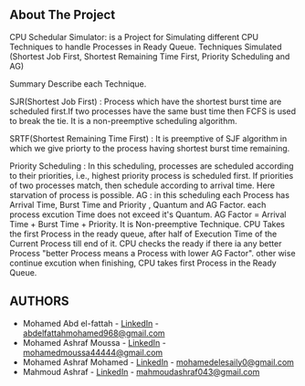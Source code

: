 <!-- ABOUT THE PROJECT -->
## About The Project

CPU Schedular Simulator: is a Project for Simulating different CPU Techniques to handle Processes in Ready Queue. Techniques Simulated (Shortest Job First, Shortest Remaining Time First, Priority Scheduling and AG)

Summary Describe each Technique.

 SJR(Shortest Job First) : Process which have the shortest burst time are scheduled first.If two processes have the same bust time then FCFS is used to break the tie. It is a non-preemptive scheduling algorithm.

 SRTF(Shortest Remaining Time First) : It is preemptive of SJF algorithm in which we give priorty to the process having shortest burst time remaining.

 Priority Scheduling : In this scheduling, processes are scheduled according to their priorities, i.e., highest priority process is scheduled first. If priorities of two processes match, then schedule according to arrival time. Here starvation of process is possible.
 AG : in this scheduling each Process has Arrival Time, Burst Time and Priority , Quantum and AG Factor. each process excution Time does not exceed it's Quantum. AG Factor = Arrival Time + Burst Time + Priority. It is Non-preemptive Technique. CPU Takes the first Process in the ready queue, after half of Execution Time of the Current Process till end of it. CPU checks the ready if there ia any better Process "better Process means a Process with lower AG Factor". other wise continue excution when finishing, CPU takes first Process in the Ready Queue.
 
<!-- AUTHORS -->
 ## AUTHORS
 
* Mohamed Abd el-fattah - [LinkedIn](https://www.linkedin.com/in/mohamed-abdelfattah-28a283189/) - abdelfattahmohamed968@gmail.com
* Mohamed Ashraf Moussa - [LinkedIn](https://www.linkedin.com/in/mohamed-moussa-baab731a5/) - mohamedmoussa44444@gmail.com
*  Mohamed Ashraf Mohamed - [LinkedIn](https://www.linkedin.com/in/mohamed-el-esaily/) - mohamedelesaily0@gmail.com
* Mahmoud Ashraf - [LinkedIn](https://www.linkedin.com/in/mahmoud-ashraf-51b3321a2/) - mahmoudashraf043@gmail.com
